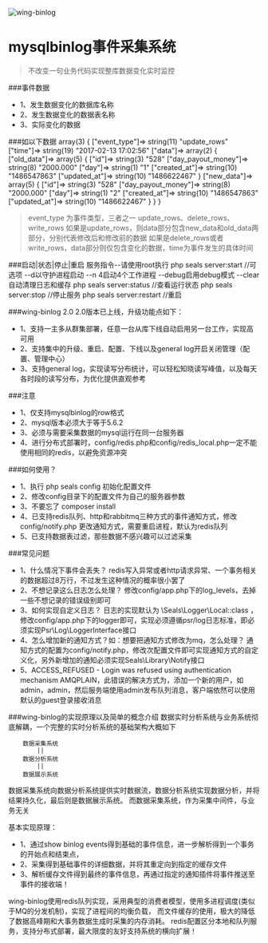 ![wing-binlog](https://raw.githubusercontent.com/jilieryuyi/wing-binlog/master/wing.png)

mysqlbinlog事件采集系统
====
>不改变一句业务代码实现整库数据变化实时监控


###事件数据
* 1、发生数据变化的数据库名称
* 2、发生数据变化的数据表名称
* 3、实际变化的数据

###如以下数据
    array(3) {
      ["event_type"]=> 
      string(11) "update_rows"
      ["time"]=> 
      string(19) "2017-02-13 17:02:56"
      ["data"]=>
      array(2) {
        ["old_data"]=>
        array(5) {
          ["id"]=>
          string(3) "528"
          ["day_payout_money"]=>
          string(8) "2000.000"
          ["day"]=>
          string(1) "1"
          ["created_at"]=>
          string(10) "1486547863"
          ["updated_at"]=>
          string(10) "1486622467"
        }
        ["new_data"]=>
        array(5) {
          ["id"]=>
          string(3) "528"
          ["day_payout_money"]=>
          string(8) "2000.000"
          ["day"]=>
          string(1) "2"
          ["created_at"]=>
          string(10) "1486547863"
          ["updated_at"]=>
          string(10) "1486622467"
        }
      }
    }

>event_type 为事件类型，三者之一 update_rows、delete_rows、write_rows
 如果是update_rows，则data部分包含new_data和old_data两部分，分别代表修改后和修改前的数据
 如果是delete_rows或者write_rows，data部分则仅包含变化的数据，time为事件发生的具体时间
 
 
###启动|状态|停止|重启 服务指令--请使用root执行
    php seals server:start
    //可选项 --d以守护进程启动 --n 4启动4个工作进程 --debug启用debug模式 --clear自动清理日志和缓存
    php seals server:status 
    //查看运行状态
    php seals server:stop
    //停止服务
    php seals server:restart
    //重启

###wing-binlog 2.0
2.0版本已上线，升级功能点如下：<br/>
* 1、支持一主多从群集部署，任意一台从库下线自动启用另一台工作，实现高可用
* 2、支持集中的升级、重启、配置、下线以及general log开启关闭管理（配置、管理中心）
* 3、支持general log，实现读写分布统计，可以轻松知晓读写峰值，以及每天各时段的读写分布，为优化提供直观参考

###注意
* 1、仅支持mysqlbinlog的row格式
* 2、mysql版本必须大于等于5.6.2
* 3、必须与需要采集数据的mysql运行在同一台服务器
* 4、进行分布式部署时，config/redis.php和config/redis_local.php一定不能使用相同的redis，以避免资源冲突

###如何使用？
* 1、执行 php seals config 初始化配置文件
* 2、修改config目录下的配置文件为自己的服务器参数
* 3、不要忘了 composer install
* 4、已支持redis队列、http和rabbitmq三种方式的事件通知方式，修改config/notify.php 更改通知方式，需要重启进程，默认为redis队列
* 5、已支持数据表过滤，那些数据不感兴趣可以过滤采集

###常见问题
* 1、什么情况下事件会丢失？
     redis写入异常或者http请求异常、一个事务相关的数据超过8万行，不过发生这种情况的概率很小罢了
* 2、不想记录这么日志怎么处理？
     修改config/app.php下的log_levels，去掉一些不想记录的错误级别即可
* 3、如何实现自定义日志？
     日志的实现默认为 \Seals\Logger\Local::class ，修改config/app.php下的logger即可，实现必须遵循psr/log日志标准，即必须实现Psr\Log\LoggerInterface接口
* 4、怎么增加新的通知方式？如：想要把通知方式修改为mq，怎么处理？
     通知方式的配置为config/notify.php，修改次配置文件即可实现通知方式的自定义化，另外新增加的通知必须实现Seals\Library\Notify接口
* 5、ACCESS_REFUSED - Login was refused using authentication mechanism AMQPLAIN，此错误的解决方式为，添加一个新的用户，如admin，admin，然后服务端使用admin发布队列消息，客户端依然可以使用默认的guest登录接收消息

###wing-binlog的实现原理以及简单的概念介绍
数据实时分析系统与业务系统彻底解耦，一个完整的实时分析系统的基础架构大概如下

        数据采集系统
            ||
        数据分析系统
            ||
        数据展示系统

数据采集系统向数据分析系统提供实时数据流，数据分析系统实现数据分析，并将结果持久化，最后则是数据展示系统。
而数据采集系统，作为采集中间件，与业务无关

基本实现原理：

* 1、通过show binlog events得到基础的事件信息，进一步解析得到一个事务的开始点和结束点，
* 2、采集得到基础事件的详细数据，并将其重定向到指定的缓存文件
* 3、解析缓存文件得到最终的事件信息，再通过指定的通知插件将事件推送至事件的接收端！

wing-binlog使用redis队列实现，采用典型的消费者模型，使用多进程调度(类似于MQ的分发机制)，实现了进程间的均衡负载，
而文件缓存的使用，极大的降低了数据高峰期和大事务数据生成时采集的内存消耗。
redis配置区分本地和队列服务，支持分布式部署，最大限度的友好支持系统的横向扩展！